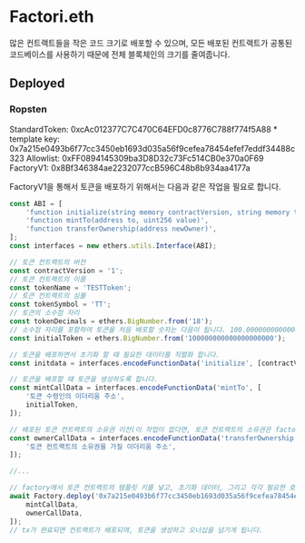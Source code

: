 # Factori.eth

많은 컨트랙트들을 작은 코드 크기로 배포할 수 있으며, 모든 배포된 컨트랙트가 공통된 코드베이스를 사용하기 때문에 전체 블록체인의 크기를 줄여줍니다.

## Deployed

### Ropsten
StandardToken: 0xcAc012377C7C470C64EFD0c8776C788f774f5A88
    * template key: 0x7a215e0493b6f77cc3450eb1693d035a56f9cefea78454efef7eddf34488c323
Allowlist: 0xFF0894145309ba3D8D32c73Fc514CB0e370a0F69
FactoryV1: 0x8Bf346384ae2232077ccB596C48b8b934aa4177a

FactoryV1을 통해서 토큰을 배포하기 위해서는 다음과 같은 작업을 필요로 합니다.

```Javascript
const ABI = [
    'function initialize(string memory contractVersion, string memory tokenName, string memory tokenSymbol, uint8 tokenDecimals)',
    'function mintTo(address to, uint256 value)',
    'function transferOwnership(address newOwner)',
];
const interfaces = new ethers.utils.Interface(ABI);

// 토큰 컨트랙트의 버전
const contractVersion = '1';
// 토큰 컨트랙트의 이름
const tokenName = 'TESTToken';
// 토큰 컨트랙트의 심볼
const tokenSymbol = 'TT';
// 토큰의 소수점 자리
const tokenDecimals = ethers.BigNumber.from('18');
// 소수점 자리를 포함하여 토큰을 처음 배포할 숫자는 다음이 됩니다. 100.000000000000000000
const initialToken = ethers.BigNumber.from('100000000000000000000');

// 토큰을 배포하면서 초기화 할 때 필요한 데이터를 직렬화 합니다.
const initdata = interfaces.encodeFunctionData('initialize', [contractVersion, tokenName, tokenSymbol, tokenDecimals]);

// 토큰을 배포할 때 토큰을 생성하도록 합니다.
const mintCallData = interfaces.encodeFunctionData('mintTo', [
    '토큰 수령인의 이더리움 주소',
    initialToken,
]);

// 배포된 토큰 컨트랙트의 소유권 이전(이 작업이 없다면, 토큰 컨트랙트의 소유권은 factory가 가지고 있습니다)
const ownerCallData = interfaces.encodeFunctionData('transferOwnership', [
    '토큰 컨트랙트의 소유권을 가질 이더리움 주소',
]);

//...

// factory에서 토큰 컨트랙트의 템플릿 키를 넣고, 초기화 데이터, 그리고 각각 필요한 호출을 배열형태로 넣어줍니다.
await Factory.deploy('0x7a215e0493b6f77cc3450eb1693d035a56f9cefea78454efef7eddf34488c323', initdata, [
    mintCallData,
    ownerCallData,
]);
// tx가 완료되면 컨트랙트가 배포되며, 토큰을 생성하고 오너십을 넘기게 됩니다.
```